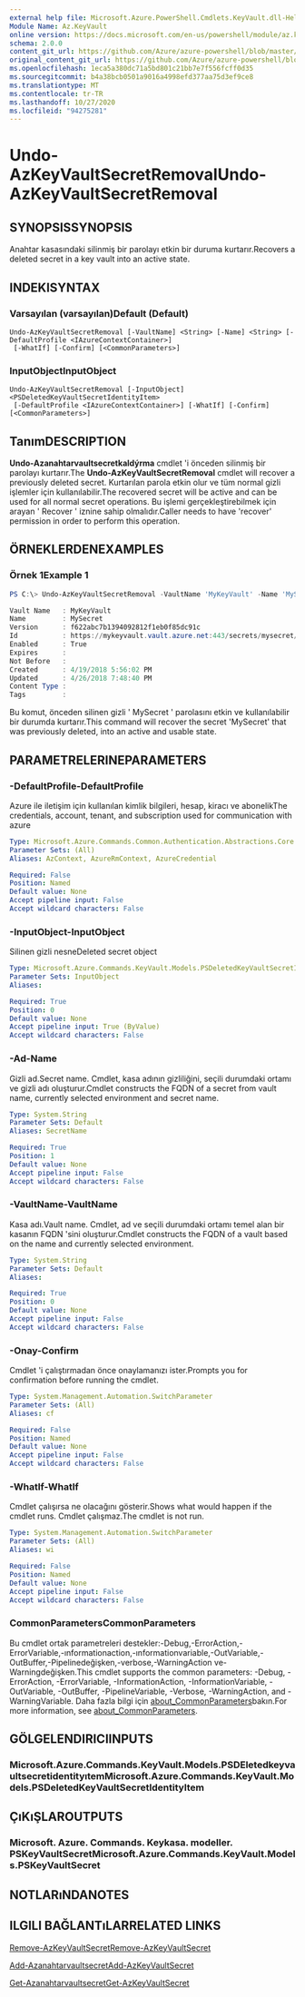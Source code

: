 ```yaml
---
external help file: Microsoft.Azure.PowerShell.Cmdlets.KeyVault.dll-Help.xml
Module Name: Az.KeyVault
online version: https://docs.microsoft.com/en-us/powershell/module/az.keyvault/undo-azkeyvaultsecretremoval
schema: 2.0.0
content_git_url: https://github.com/Azure/azure-powershell/blob/master/src/KeyVault/KeyVault/help/Undo-AzKeyVaultSecretRemoval.md
original_content_git_url: https://github.com/Azure/azure-powershell/blob/master/src/KeyVault/KeyVault/help/Undo-AzKeyVaultSecretRemoval.md
ms.openlocfilehash: 1eca5a380dc71a5bd801c21bb7e7f556fcff0d35
ms.sourcegitcommit: b4a38bcb0501a9016a4998efd377aa75d3ef9ce8
ms.translationtype: MT
ms.contentlocale: tr-TR
ms.lasthandoff: 10/27/2020
ms.locfileid: "94275281"
---
```

# <span data-ttu-id="a098c-101">Undo-AzKeyVaultSecretRemoval</span><span class="sxs-lookup"><span data-stu-id="a098c-101">Undo-AzKeyVaultSecretRemoval</span></span>

## <span data-ttu-id="a098c-102">SYNOPSIS</span><span class="sxs-lookup"><span data-stu-id="a098c-102">SYNOPSIS</span></span>
<span data-ttu-id="a098c-103">Anahtar kasasındaki silinmiş bir parolayı etkin bir duruma kurtarır.</span><span class="sxs-lookup"><span data-stu-id="a098c-103">Recovers a deleted secret in a key vault into an active state.</span></span>

## <span data-ttu-id="a098c-104">INDEKI</span><span class="sxs-lookup"><span data-stu-id="a098c-104">SYNTAX</span></span>

### <span data-ttu-id="a098c-105">Varsayılan (varsayılan)</span><span class="sxs-lookup"><span data-stu-id="a098c-105">Default (Default)</span></span>
```
Undo-AzKeyVaultSecretRemoval [-VaultName] <String> [-Name] <String> [-DefaultProfile <IAzureContextContainer>]
 [-WhatIf] [-Confirm] [<CommonParameters>]
```

### <span data-ttu-id="a098c-106">InputObject</span><span class="sxs-lookup"><span data-stu-id="a098c-106">InputObject</span></span>
```
Undo-AzKeyVaultSecretRemoval [-InputObject] <PSDeletedKeyVaultSecretIdentityItem>
 [-DefaultProfile <IAzureContextContainer>] [-WhatIf] [-Confirm] [<CommonParameters>]
```

## <span data-ttu-id="a098c-107">Tanım</span><span class="sxs-lookup"><span data-stu-id="a098c-107">DESCRIPTION</span></span>
<span data-ttu-id="a098c-108">**Undo-Azanahtarvaultsecretkaldýrma** cmdlet 'i önceden silinmiş bir parolayı kurtarır.</span><span class="sxs-lookup"><span data-stu-id="a098c-108">The **Undo-AzKeyVaultSecretRemoval** cmdlet will recover a previously deleted secret.</span></span>
<span data-ttu-id="a098c-109">Kurtarılan parola etkin olur ve tüm normal gizli işlemler için kullanılabilir.</span><span class="sxs-lookup"><span data-stu-id="a098c-109">The recovered secret will be active and can be used for all normal secret operations.</span></span>
<span data-ttu-id="a098c-110">Bu işlemi gerçekleştirebilmek için arayan ' Recover ' iznine sahip olmalıdır.</span><span class="sxs-lookup"><span data-stu-id="a098c-110">Caller needs to have 'recover' permission in order to perform this operation.</span></span>

## <span data-ttu-id="a098c-111">ÖRNEKLERDEN</span><span class="sxs-lookup"><span data-stu-id="a098c-111">EXAMPLES</span></span>

### <span data-ttu-id="a098c-112">Örnek 1</span><span class="sxs-lookup"><span data-stu-id="a098c-112">Example 1</span></span>
```powershell
PS C:\> Undo-AzKeyVaultSecretRemoval -VaultName 'MyKeyVault' -Name 'MySecret'

Vault Name   : MyKeyVault
Name         : MySecret
Version      : f622abc7b1394092812f1eb0f85dc91c
Id           : https://mykeyvault.vault.azure.net:443/secrets/mysecret/f622abc7b1394092812f1eb0f85dc91c
Enabled      : True
Expires      :
Not Before   :
Created      : 4/19/2018 5:56:02 PM
Updated      : 4/26/2018 7:48:40 PM
Content Type :
Tags         :
```

<span data-ttu-id="a098c-113">Bu komut, önceden silinen gizli ' MySecret ' parolasını etkin ve kullanılabilir bir durumda kurtarır.</span><span class="sxs-lookup"><span data-stu-id="a098c-113">This command will recover the secret 'MySecret' that was previously deleted, into an active and usable state.</span></span>

## <span data-ttu-id="a098c-114">PARAMETRELERINE</span><span class="sxs-lookup"><span data-stu-id="a098c-114">PARAMETERS</span></span>

### <span data-ttu-id="a098c-115">-DefaultProfile</span><span class="sxs-lookup"><span data-stu-id="a098c-115">-DefaultProfile</span></span>
<span data-ttu-id="a098c-116">Azure ile iletişim için kullanılan kimlik bilgileri, hesap, kiracı ve abonelik</span><span class="sxs-lookup"><span data-stu-id="a098c-116">The credentials, account, tenant, and subscription used for communication with azure</span></span>

```yaml
Type: Microsoft.Azure.Commands.Common.Authentication.Abstractions.Core.IAzureContextContainer
Parameter Sets: (All)
Aliases: AzContext, AzureRmContext, AzureCredential

Required: False
Position: Named
Default value: None
Accept pipeline input: False
Accept wildcard characters: False
```

### <span data-ttu-id="a098c-117">-InputObject</span><span class="sxs-lookup"><span data-stu-id="a098c-117">-InputObject</span></span>
<span data-ttu-id="a098c-118">Silinen gizli nesne</span><span class="sxs-lookup"><span data-stu-id="a098c-118">Deleted secret object</span></span>

```yaml
Type: Microsoft.Azure.Commands.KeyVault.Models.PSDeletedKeyVaultSecretIdentityItem
Parameter Sets: InputObject
Aliases:

Required: True
Position: 0
Default value: None
Accept pipeline input: True (ByValue)
Accept wildcard characters: False
```

### <span data-ttu-id="a098c-119">-Ad</span><span class="sxs-lookup"><span data-stu-id="a098c-119">-Name</span></span>
<span data-ttu-id="a098c-120">Gizli ad.</span><span class="sxs-lookup"><span data-stu-id="a098c-120">Secret name.</span></span>
<span data-ttu-id="a098c-121">Cmdlet, kasa adının gizliliğini, seçili durumdaki ortamı ve gizli adı oluşturur.</span><span class="sxs-lookup"><span data-stu-id="a098c-121">Cmdlet constructs the FQDN of a secret from vault name, currently selected environment and secret name.</span></span>

```yaml
Type: System.String
Parameter Sets: Default
Aliases: SecretName

Required: True
Position: 1
Default value: None
Accept pipeline input: False
Accept wildcard characters: False
```

### <span data-ttu-id="a098c-122">-VaultName</span><span class="sxs-lookup"><span data-stu-id="a098c-122">-VaultName</span></span>
<span data-ttu-id="a098c-123">Kasa adı.</span><span class="sxs-lookup"><span data-stu-id="a098c-123">Vault name.</span></span>
<span data-ttu-id="a098c-124">Cmdlet, ad ve seçili durumdaki ortamı temel alan bir kasanın FQDN 'sini oluşturur.</span><span class="sxs-lookup"><span data-stu-id="a098c-124">Cmdlet constructs the FQDN of a vault based on the name and currently selected environment.</span></span>

```yaml
Type: System.String
Parameter Sets: Default
Aliases:

Required: True
Position: 0
Default value: None
Accept pipeline input: False
Accept wildcard characters: False
```

### <span data-ttu-id="a098c-125">-Onay</span><span class="sxs-lookup"><span data-stu-id="a098c-125">-Confirm</span></span>
<span data-ttu-id="a098c-126">Cmdlet 'i çalıştırmadan önce onaylamanızı ister.</span><span class="sxs-lookup"><span data-stu-id="a098c-126">Prompts you for confirmation before running the cmdlet.</span></span>

```yaml
Type: System.Management.Automation.SwitchParameter
Parameter Sets: (All)
Aliases: cf

Required: False
Position: Named
Default value: None
Accept pipeline input: False
Accept wildcard characters: False
```

### <span data-ttu-id="a098c-127">-WhatIf</span><span class="sxs-lookup"><span data-stu-id="a098c-127">-WhatIf</span></span>
<span data-ttu-id="a098c-128">Cmdlet çalışırsa ne olacağını gösterir.</span><span class="sxs-lookup"><span data-stu-id="a098c-128">Shows what would happen if the cmdlet runs.</span></span>
<span data-ttu-id="a098c-129">Cmdlet çalışmaz.</span><span class="sxs-lookup"><span data-stu-id="a098c-129">The cmdlet is not run.</span></span>

```yaml
Type: System.Management.Automation.SwitchParameter
Parameter Sets: (All)
Aliases: wi

Required: False
Position: Named
Default value: None
Accept pipeline input: False
Accept wildcard characters: False
```

### <span data-ttu-id="a098c-130">CommonParameters</span><span class="sxs-lookup"><span data-stu-id="a098c-130">CommonParameters</span></span>
<span data-ttu-id="a098c-131">Bu cmdlet ortak parametreleri destekler:-Debug,-ErrorAction,-ErrorVariable,-ınformationaction,-ınformationvariable,-OutVariable,-OutBuffer,-Pipelinedeğişken,-verbose,-WarningAction ve-Warningdeğişken.</span><span class="sxs-lookup"><span data-stu-id="a098c-131">This cmdlet supports the common parameters: -Debug, -ErrorAction, -ErrorVariable, -InformationAction, -InformationVariable, -OutVariable, -OutBuffer, -PipelineVariable, -Verbose, -WarningAction, and -WarningVariable.</span></span> <span data-ttu-id="a098c-132">Daha fazla bilgi için [about_CommonParameters](http://go.microsoft.com/fwlink/?LinkID=113216)bakın.</span><span class="sxs-lookup"><span data-stu-id="a098c-132">For more information, see [about_CommonParameters](http://go.microsoft.com/fwlink/?LinkID=113216).</span></span>

## <span data-ttu-id="a098c-133">GÖLGELENDIRICI</span><span class="sxs-lookup"><span data-stu-id="a098c-133">INPUTS</span></span>

### <span data-ttu-id="a098c-134">Microsoft.Azure.Commands.KeyVault.Models.PSDEletedkeyvaultsecretidentityıtem</span><span class="sxs-lookup"><span data-stu-id="a098c-134">Microsoft.Azure.Commands.KeyVault.Models.PSDeletedKeyVaultSecretIdentityItem</span></span>

## <span data-ttu-id="a098c-135">ÇıKıŞLAR</span><span class="sxs-lookup"><span data-stu-id="a098c-135">OUTPUTS</span></span>

### <span data-ttu-id="a098c-136">Microsoft. Azure. Commands. Keykasa. modeller. PSKeyVaultSecret</span><span class="sxs-lookup"><span data-stu-id="a098c-136">Microsoft.Azure.Commands.KeyVault.Models.PSKeyVaultSecret</span></span>

## <span data-ttu-id="a098c-137">NOTLARıNDA</span><span class="sxs-lookup"><span data-stu-id="a098c-137">NOTES</span></span>

## <span data-ttu-id="a098c-138">ILGILI BAĞLANTıLAR</span><span class="sxs-lookup"><span data-stu-id="a098c-138">RELATED LINKS</span></span>

[<span data-ttu-id="a098c-139">Remove-AzKeyVaultSecret</span><span class="sxs-lookup"><span data-stu-id="a098c-139">Remove-AzKeyVaultSecret</span></span>](./Remove-AzKeyVaultSecret.md)

[<span data-ttu-id="a098c-140">Add-Azanahtarvaultsecret</span><span class="sxs-lookup"><span data-stu-id="a098c-140">Add-AzKeyVaultSecret</span></span>](./Add-AzKeyVaultSecret.md)

[<span data-ttu-id="a098c-141">Get-Azanahtarvaultsecret</span><span class="sxs-lookup"><span data-stu-id="a098c-141">Get-AzKeyVaultSecret</span></span>](./Get-AzKeyVaultSecret.md)
